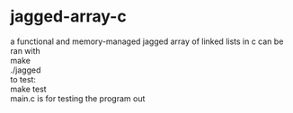 # jagged-array-c
a functional and memory-managed jagged array of linked lists in c
can be ran with <br />
make <br />
./jagged <br />
to test: <br />
make test <br />
main.c is for testing the program out <br />
